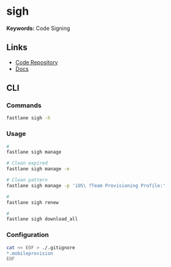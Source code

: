 # sigh

**Keywords:** Code Signing

## Links

- [Code Repository](https://github.com/fastlane/fastlane/tree/master/sigh)
- [Docs](https://docs.fastlane.tools/actions/sigh/)

## CLI

### Commands

```sh
fastlane sigh -h
```

### Usage

```sh
#
fastlane sigh manage

# Clean expired
fastlane sigh manage -e

# Clean pattern
fastlane sigh manage -p 'iOS\ ?Team Provisioning Profile:'

#
fastlane sigh renew

#
fastlane sigh download_all
```

<!--
fastlane sigh --adhoc

fastlane sigh --development

fastlane sigh -a com.krausefx.app -u username

fastlane action sigh

fastlane sigh repair

fastlane sigh resign

fastlane sigh repair

fastlane sigh resign ./path/app.ipa \
  --signing_identity "iPhone Distribution: Felix Krause" \
  -p "my.mobileprovision"
-->

### Configuration

```sh
cat << EOF > ./.gitignore
*.mobileprovision
EOF
```

